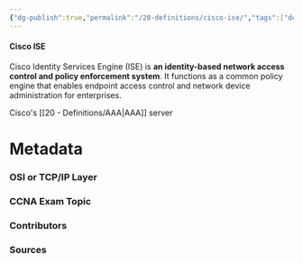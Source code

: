 ```yaml
---
{"dg-publish":true,"permalink":"/20-definitions/cisco-ise/","tags":["defs_ccna"]}
---
```


#### Cisco ISE
Cisco Identity Services Engine (ISE) is **an identity-based network access control and policy enforcement system**. It functions as a common policy engine that enables endpoint access control and network device administration for enterprises.

Cisco's [[20 - Definitions/AAA\|AAA]] server

# Metadata
### OSI or TCP/IP Layer

### CCNA Exam Topic

### Contributors

### Sources


